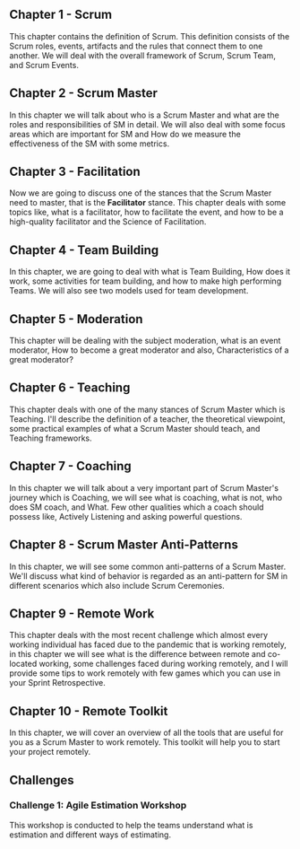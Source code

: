 ## Chapter 1 - Scrum

This chapter contains the definition of Scrum. This definition consists of the Scrum roles, events, artifacts and the rules that connect them to one another. We will deal with the overall framework of Scrum, Scrum Team, and Scrum Events.

## Chapter 2 - Scrum Master

In this chapter we will talk about who is a Scrum Master and what are the roles and responsibilities of SM in detail. We will also deal with some focus areas which are important for SM and How do we measure the effectiveness of the SM with some metrics.

## Chapter 3 - Facilitation

Now we are going to discuss one of the stances that the Scrum Master need to master, that is the **Facilitator** stance. This chapter deals with some topics like, what is a facilitator, how to facilitate the event, and how to be a high-quality facilitator and the Science of Facilitation.

## Chapter 4 - Team Building

In this chapter, we are going to deal with what is Team Building, How does it work, some activities for team building, and how to make high performing Teams. We will also see two models used for team development.

## Chapter 5 - Moderation

This chapter will be dealing with the subject moderation, what is an event moderator, How to become a great moderator and also, Characteristics of a great moderator?

## Chapter 6 - Teaching

This chapter deals with one of the many stances of Scrum Master which is Teaching. I'll describe the definition of a teacher, the theoretical viewpoint, some practical examples of what a Scrum Master should teach, and Teaching frameworks.

## Chapter 7 - Coaching

In this chapter we will talk about a very important part of Scrum Master's journey which is Coaching, we will see what is coaching, what is not, who does SM coach, and What. Few other qualities which a coach should possess like, Actively Listening and asking powerful questions.

## Chapter 8 - Scrum Master Anti-Patterns

In this chapter, we will see some common anti-patterns of a Scrum Master. We'll discuss what kind of behavior is regarded as an anti-pattern for SM in different scenarios which also include Scrum Ceremonies.

## Chapter 9 - Remote Work

This chapter deals with the most recent challenge which almost every working individual has faced due to the pandemic that is working remotely, in this chapter we will see what is the difference between remote and co-located working, some challenges faced during working remotely, and I will provide some tips to work remotely with few games which you can use in your Sprint Retrospective.

## Chapter 10 - Remote Toolkit

In this chapter, we will cover an overview of all the tools that are useful for you as a Scrum Master to work remotely. This toolkit will help you to start your project remotely.

## Challenges

### Challenge 1: Agile Estimation Workshop

This workshop is conducted to help the teams understand what is estimation and different ways of estimating. 
